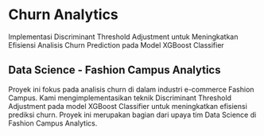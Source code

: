 # Churn Analytics
Implementasi Discriminant Threshold Adjustment untuk Meningkatkan Efisiensi Analisis Churn Prediction pada Model XGBoost Classifier

## Data Science - Fashion Campus Analytics
Proyek ini fokus pada analisis churn di dalam industri e-commerce Fashion Campus. Kami mengimplementasikan teknik Discriminant Threshold Adjustment pada model XGBoost Classifier untuk meningkatkan efisiensi prediksi churn. Proyek ini merupakan bagian dari upaya tim Data Science di Fashion Campus Analytics.
